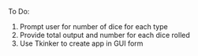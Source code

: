 To Do:
1. Prompt user for number of dice for each type
2. Provide total output and number for each dice rolled
3. Use Tkinker to create app in GUI form
